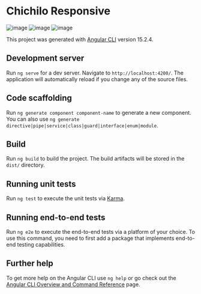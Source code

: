 # Chichilo Responsive

![image](https://github.com/TefiB/ChichiloResponsive/assets/109102705/12908579-4b25-462a-afbf-7b9b50397179)
![image](https://github.com/TefiB/ChichiloResponsive/assets/109102705/7ac25b97-9e92-41ed-a446-fd4dc2daddfa)
![image](https://github.com/TefiB/ChichiloResponsive/assets/109102705/c6692a8e-d07a-4f44-b7d0-0a7bef70dea2)




This project was generated with [Angular CLI](https://github.com/angular/angular-cli) version 15.2.4.

## Development server

Run `ng serve` for a dev server. Navigate to `http://localhost:4200/`. The application will automatically reload if you change any of the source files.

## Code scaffolding

Run `ng generate component component-name` to generate a new component. You can also use `ng generate directive|pipe|service|class|guard|interface|enum|module`.

## Build

Run `ng build` to build the project. The build artifacts will be stored in the `dist/` directory.

## Running unit tests

Run `ng test` to execute the unit tests via [Karma](https://karma-runner.github.io).

## Running end-to-end tests

Run `ng e2e` to execute the end-to-end tests via a platform of your choice. To use this command, you need to first add a package that implements end-to-end testing capabilities.

## Further help

To get more help on the Angular CLI use `ng help` or go check out the [Angular CLI Overview and Command Reference](https://angular.io/cli) page.
